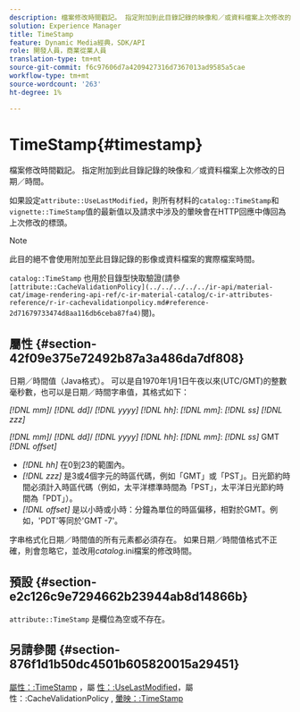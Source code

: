 ```yaml
---
description: 檔案修改時間戳記。 指定附加到此目錄記錄的映像和／或資料檔案上次修改的日期／時間。
solution: Experience Manager
title: TimeStamp
feature: Dynamic Media經典，SDK/API
role: 開發人員，商業從業人員
translation-type: tm+mt
source-git-commit: f6c97606d7a4209427316d7367013ad9585a5cae
workflow-type: tm+mt
source-wordcount: '263'
ht-degree: 1%

---
```



# TimeStamp{#timestamp}

檔案修改時間戳記。 指定附加到此目錄記錄的映像和／或資料檔案上次修改的日期／時間。

如果設定`attribute::UseLastModified`，則所有材料的`catalog::TimeStamp`和`vignette::TimeStamp`值的最新值以及請求中涉及的暈映會在HTTP回應中傳回為上次修改的標頭。

>[!NOTE]
>
>此目的絕不會使用附加至此目錄記錄的影像或資料檔案的實際檔案時間。

`catalog::TimeStamp` 也用於目錄型快取驗證(請參 ` [attribute::CacheValidationPolicy](../../../../../ir-api/material-cat/image-rendering-api-ref/c-ir-material-catalog/c-ir-attributes-reference/r-ir-cachevalidationpolicy.md#reference-2d71679733474d8aa116db6ceba87fa4)`閱)。

## 屬性 {#section-42f09e375e72492b87a3a486da7df808}

日期／時間值（Java格式）。 可以是自1970年1月1日午夜以來(UTC/GMT)的整數毫秒數，也可以是日期／時間字串值，其格式如下：

*[!DNL mm]*/  *[!DNL dd]*/  *[!DNL yyyy]* *[!DNL hh]*: *[!DNL mm]*:  *[!DNL ss]* *[!DNL zzz]*

*[!DNL mm]*/  *[!DNL dd]*/  *[!DNL yyyy]* *[!DNL hh]*: *[!DNL mm]*: *[!DNL ss]* GMT  *[!DNL offset]*

* *[!DNL hh]* 在0到23的範圍內。
* *[!DNL zzz]* 是3或4個字元的時區代碼，例如「GMT」或「PST」。日光節約時間必須計入時區代碼（例如，太平洋標準時間為「PST」，太平洋日光節約時間為「PDT」）。
* *[!DNL offset]* 是以小時或小時：分鐘為單位的時區偏移，相對於GMT。例如，&#39;PDT&#39;等同於&#39;GMT -7&#39;。

字串格式化日期／時間值的所有元素都必須存在。 如果日期／時間值格式不正確，則會忽略它，並改用&#x200B;*catalog*.ini檔案的修改時間。

## 預設 {#section-e2c126c9e7294662b23944ab8d14866b}

`attribute::TimeStamp` 是欄位為空或不存在。

## 另請參閱 {#section-876f1d1b50dc4501b605820015a29451}

[屬性：:TimeStamp](../../../../../ir-api/material-cat/image-rendering-api-ref/c-ir-material-catalog/c-ir-attributes-reference/r-ir-timestamp.md#reference-8373ad4ee03d4e4b9a8fc96cf42b3181) ，屬 [性：:UseLastModified](../../../../../ir-api/material-cat/image-rendering-api-ref/c-ir-material-catalog/c-ir-attributes-reference/r-ir-uselastmodified.md#reference-d2ab628c9e004fedbd38324866dbca1d)，屬性：:CacheValidationPolicy [,](../../../../../ir-api/material-cat/image-rendering-api-ref/c-ir-material-catalog/c-ir-attributes-reference/r-ir-cachevalidationpolicy.md#reference-2d71679733474d8aa116db6ceba87fa4) [暈映：:TimeStamp](../../../../../ir-api/material-cat/image-rendering-api-ref/c-ir-material-catalog/c-ir-vignette-map-reference/r-ir-timestamp-vignette.md#reference-d57cdd40a6a645d199dbb1d56cc85bc1)
